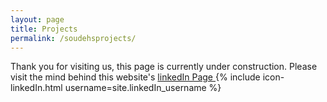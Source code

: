 ```yaml
---
layout: page
title: Projects
permalink: /soudehsprojects/
---
```


Thank you for visiting us, this page is currently under construction.
Please visit the mind behind this website's <a href="https://ca.linkedin.com/in/soudehmousavi"> 
linkedIn Page </a> 
{% include icon-linkedIn.html username=site.linkedIn_username %} 
